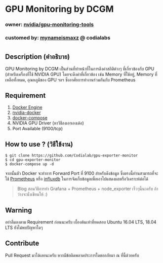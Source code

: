 # GPU Monitoring by DCGM
### owner: [nvidia/gpu-monitoring-tools](https://github.com/NVIDIA/gpu-monitoring-tools)
### customed by: [mynameismaxz](https://story.mymacz.com) @ codialabs
#

## Description (คำอธิบาย)
GPU Monitoring by DCGM เป็นส่วนที่ทำหน้าที่ในการดึงค่าสถิติต่างๆ ที่เกี่ยวข้องกับ GPU (สำหรับเครื่องที่ใช้ NVIDIA GPU) โดยจะดึงค่าที่เกี่ยวข้อง เช่น Memory ที่ใช้อยู่, Memory ที่เหลือทั้งหมด, อุณหภูมิของ GPU ฯลฯ ซึ่งอาศัยการทำงานร่วมกันกับ Prometheus

## Requirement
1. [Docker Engine](https://docker.com)
2. [nvidia-docker](https://github.com/NVIDIA/nvidia-docker)
3. [docker-compose](https://docs.docker.com/compose/)
4. NVIDIA GPU Driver (หาวิธีลงเอาเองเด้อ)
5. Port Available (9100/tcp)

## How to use ? (วิธีใช้งาน)
```/bin/sh
$ git clone https://github.com/Codialab/gpu-exporter-monitor
$ cd gpu-exporter-monitor
$ docker-compose up -d
```
จากนั้นตัว Docker จะทำการ Forward Port ที่ 9100 สำหรับดึงข้อมูล ซึ่งตรงนี้ท่านสามารถที่จะใช้ [Prometheus](https://prometheus.io) หรือ [influxdb](https://github.com/influxdata/influxdb) ในการจัดเก็บข้อมูลเพื่อเอาไปแสดงผลหรือวิเคราะห์ต่อได้

> Blog สอนวิธีการทำ Grafana + Prometheus + node_exporter เร็วๆนี้นะครับ ถ้าว่างจะนั่งเขียนให้ :)

## Warning
อย่าลืมลงตาม Requirement ก่อนนะครับ เบื้องต้นเท่าที่ทดสอบ Ubuntu 16.04 LTS, 18.04 LTS ยังไม่พบปัญหาใดๆ

## Contribute
Pull Request มาได้เลยนะครับ หากมีข้อผิดพลาดประการใดขออภัยมา ณ ที่นี้ด้วยครับ